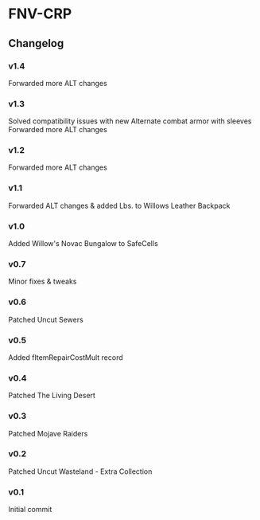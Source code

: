 # FNV-CRP
## Changelog
### v1.4
Forwarded more ALT changes
### v1.3
Solved compatibility issues with new Alternate combat armor with sleeves
Forwarded more ALT changes
### v1.2
Forwarded more ALT changes
### v1.1
Forwarded ALT changes & added Lbs. to Willows Leather Backpack
### v1.0
Added Willow's Novac Bungalow to SafeCells
### v0.7
Minor fixes & tweaks
### v0.6
Patched Uncut Sewers
### v0.5
Added fItemRepairCostMult record
### v0.4
Patched The Living Desert
### v0.3
Patched Mojave Raiders
### v0.2
Patched Uncut Wasteland - Extra Collection
### v0.1
Initial commit
